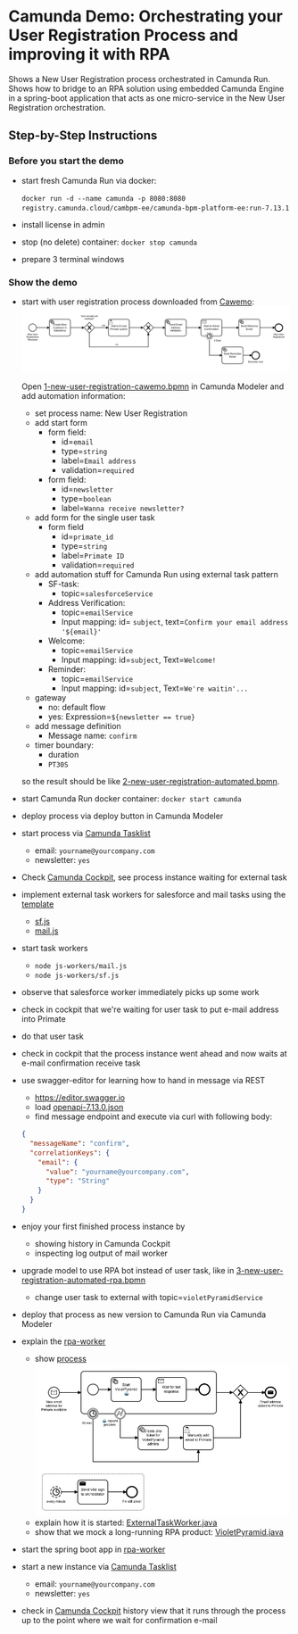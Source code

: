 # Camunda Demo: Orchestrating your User Registration Process and improving it with RPA

Shows a New User Registration process orchestrated in Camunda Run.
Shows how to bridge to an RPA solution using embedded Camunda Engine in a spring-boot application that acts as one micro-service in the New User Registration orchestration.

## Step-by-Step Instructions

### Before you start the demo

- start fresh Camunda Run via docker:

  `docker run -d --name camunda -p 8080:8080 registry.camunda.cloud/cambpm-ee/camunda-bpm-platform-ee:run-7.13.1`
- install license in admin
- stop (no delete) container: `docker stop camunda`
- prepare 3 terminal windows

### Show the demo

- start with user registration process downloaded from [Cawemo](https://cawemo.com):
  ![New User Registration Process](1-new-user-registration-cawemo.png)

  Open [1-new-user-registration-cawemo.bpmn](1-new-user-registration-cawemo.bpmn) in Camunda Modeler and add automation information:

  - set process name: New User Registration
  - add start form
    - form field:
      - id=`email`
      - type=`string`
      - label=`Email address`
      - validation=`required`
    - form field:
      - id=`newsletter`
      - type=`boolean`
      - label=`Wanna receive newsletter?`
  - add form for the single user task
    - form field
      - id=`primate_id`
      - type=`string`
      - label=`Primate ID`
      - validation=`required`
  - add automation stuff for Camunda Run using external task pattern
    - SF-task:
      - topic=`salesforceService`
    - Address Verification:
      - topic=`emailService`
      - Input mapping: id= `subject`, text=`Confirm your email address '${email}'`
    - Welcome:
      - topic=`emailService`
      - Input mapping: id=`subject`, Text=`Welcome!`
    - Reminder:
      - topic=`emailService`
      - Input mapping: id=`subject`, Text=`We're waitin'...`
  - gateway
    - no: default flow
    - yes: Expression=`${newsletter == true}`
  - add message definition
    - Message name: `confirm`
  - timer boundary:
    - duration
    - `PT30S`
  
  so the result should be like [2-new-user-registration-automated.bpmn](2-new-user-registration-automated.bpmn).
- start Camunda Run docker container: `docker start camunda`
- deploy process via deploy button in Camunda Modeler
- start process via [Camunda Tasklist](http://localhost:8080/app/tasklist/)
  - email: `yourname@yourcompany.com`
  - newsletter: `yes`
- Check [Camunda Cockpit](http://localhost:8080/app/cockpit/), see process instance waiting for external task
- implement external task workers for salesforce and mail tasks using the [template](js-worker/template.js)
  - [sf.js](js-worker/sf.js)
  - [mail.js](js-worker/mail.js)
- start task workers
  - `node js-workers/mail.js`
  - `node js-workers/sf.js`
- observe that salesforce worker immediately picks up some work
- check in cockpit that we're waiting for user task to put e-mail address into Primate
- do that user task
- check in cockpit that the process instance went ahead and now waits at e-mail confirmation receive task
- use swagger-editor for learning how to hand in message via REST
  - <https://editor.swagger.io>
  - load [openapi-7.13.0.json](openapi-7.13.0.json)
  - find message endpoint and execute via curl with following body:

  ```json
  {
    "messageName": "confirm",
    "correlationKeys": {
      "email": {
        "value": "yourname@yourcompany.com",
        "type": "String"
      }
    }
  }
  ```

- enjoy your first finished process instance by
  - showing history in Camunda Cockpit
  - inspecting log output of mail worker
- upgrade model to use RPA bot instead of user task, like in [3-new-user-registration-automated-rpa.bpmn](3-new-user-registration-automated-rpa.bpmn)
  - change user task to external with topic=`violetPyramidService`
- deploy that process as new version to Camunda Run via Camunda Modeler
- explain the [rpa-worker](rpa-worker/)
  - show [process](rpa-worker/src/main/resources/process.bpmn)
    ![New User Registration Process](rpa-worker/src/main/resources/process.png)
  - explain how it is started: [ExternalTaskWorker.java](./rpa-worker/src/main/java/inc/acme/user/ExternalTaskWorker.java)
  - show that we mock a long-running RPA product: [VioletPyramid.java](./rpa-worker/src/main/java/inc/acme/user/mock/VioletPyramid.java)
- start the spring boot app in [rpa-worker](rpa-worker/)
- start a new instance via [Camunda Tasklist](http://localhost:8080/app/tasklist/)
  - email: `yourname@yourcompany.com`
  - newsletter: `yes`
- check in [Camunda Cockpit](http://localhost:8080/app/cockpit/) history view that it runs through the process up to the point where we wait for confirmation e-mail
